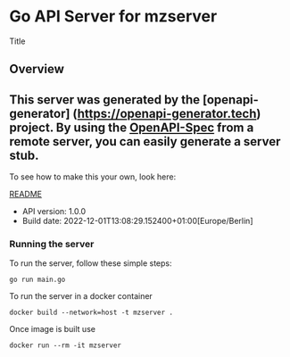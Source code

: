 # Go API Server for mzserver

Title

## Overview
This server was generated by the [openapi-generator]
(https://openapi-generator.tech) project.
By using the [OpenAPI-Spec](https://github.com/OAI/OpenAPI-Specification) from a remote server, you can easily generate a server stub.
-

To see how to make this your own, look here:

[README](https://openapi-generator.tech)

- API version: 1.0.0
- Build date: 2022-12-01T13:08:29.152400+01:00[Europe/Berlin]


### Running the server
To run the server, follow these simple steps:

```
go run main.go
```

To run the server in a docker container
```
docker build --network=host -t mzserver .
```

Once image is built use
```
docker run --rm -it mzserver
```

